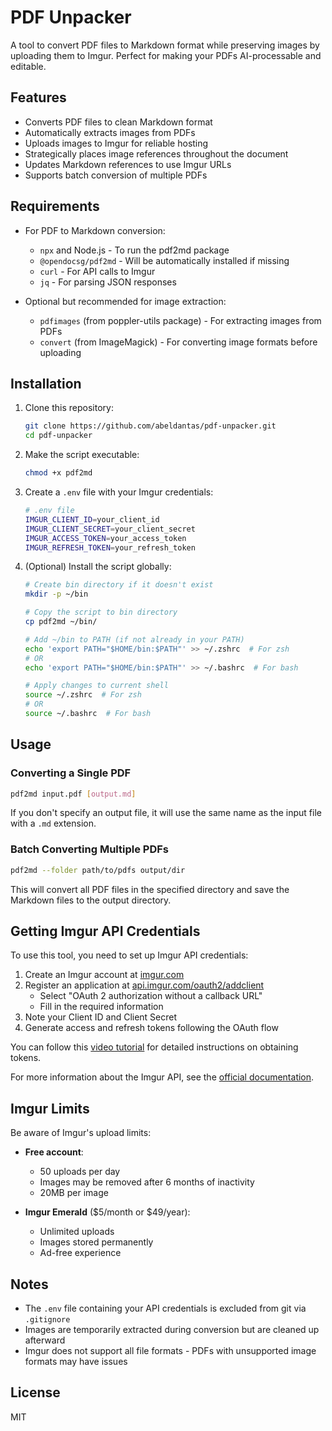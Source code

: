 # PDF Unpacker

A tool to convert PDF files to Markdown format while preserving images by uploading them to Imgur. Perfect for making your PDFs AI-processable and editable.

## Features

- Converts PDF files to clean Markdown format
- Automatically extracts images from PDFs
- Uploads images to Imgur for reliable hosting
- Strategically places image references throughout the document
- Updates Markdown references to use Imgur URLs
- Supports batch conversion of multiple PDFs

## Requirements

- For PDF to Markdown conversion:
  - `npx` and Node.js - To run the pdf2md package
  - `@opendocsg/pdf2md` - Will be automatically installed if missing
  - `curl` - For API calls to Imgur
  - `jq` - For parsing JSON responses

- Optional but recommended for image extraction:
  - `pdfimages` (from poppler-utils package) - For extracting images from PDFs
  - `convert` (from ImageMagick) - For converting image formats before uploading

## Installation

1. Clone this repository:
   ```bash
   git clone https://github.com/abeldantas/pdf-unpacker.git
   cd pdf-unpacker
   ```

2. Make the script executable:
   ```bash
   chmod +x pdf2md
   ```

3. Create a `.env` file with your Imgur credentials:
   ```bash
   # .env file
   IMGUR_CLIENT_ID=your_client_id
   IMGUR_CLIENT_SECRET=your_client_secret
   IMGUR_ACCESS_TOKEN=your_access_token
   IMGUR_REFRESH_TOKEN=your_refresh_token
   ```

4. (Optional) Install the script globally:
   ```bash
   # Create bin directory if it doesn't exist
   mkdir -p ~/bin
   
   # Copy the script to bin directory
   cp pdf2md ~/bin/
   
   # Add ~/bin to PATH (if not already in your PATH)
   echo 'export PATH="$HOME/bin:$PATH"' >> ~/.zshrc  # For zsh
   # OR
   echo 'export PATH="$HOME/bin:$PATH"' >> ~/.bashrc  # For bash
   
   # Apply changes to current shell
   source ~/.zshrc  # For zsh
   # OR
   source ~/.bashrc  # For bash
   ```

## Usage

### Converting a Single PDF

```bash
pdf2md input.pdf [output.md]
```

If you don't specify an output file, it will use the same name as the input file with a `.md` extension.

### Batch Converting Multiple PDFs

```bash
pdf2md --folder path/to/pdfs output/dir
```

This will convert all PDF files in the specified directory and save the Markdown files to the output directory.

## Getting Imgur API Credentials

To use this tool, you need to set up Imgur API credentials:

1. Create an Imgur account at [imgur.com](https://imgur.com/)
2. Register an application at [api.imgur.com/oauth2/addclient](https://api.imgur.com/oauth2/addclient)
   - Select "OAuth 2 authorization without a callback URL"
   - Fill in the required information
3. Note your Client ID and Client Secret
4. Generate access and refresh tokens following the OAuth flow

You can follow this [video tutorial](https://www.youtube.com/watch?v=anfNgyplDjI&t=73s) for detailed instructions on obtaining tokens.

For more information about the Imgur API, see the [official documentation](https://apidocs.imgur.com/).

## Imgur Limits

Be aware of Imgur's upload limits:

- **Free account**: 
  - 50 uploads per day
  - Images may be removed after 6 months of inactivity
  - 20MB per image

- **Imgur Emerald** ($5/month or $49/year):
  - Unlimited uploads
  - Images stored permanently
  - Ad-free experience

## Notes

- The `.env` file containing your API credentials is excluded from git via `.gitignore`
- Images are temporarily extracted during conversion but are cleaned up afterward
- Imgur does not support all file formats - PDFs with unsupported image formats may have issues

## License

MIT